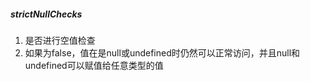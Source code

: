 ##### strictNullChecks
1. 是否进行空值检查
2. 如果为false，值在是null或undefined时仍然可以正常访问，并且null和undefined可以赋值给任意类型的值